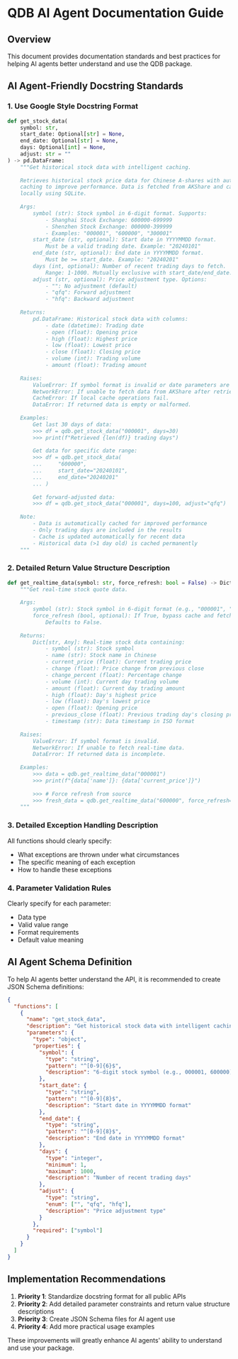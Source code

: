 # QDB AI Agent Documentation Guide

## Overview

This document provides documentation standards and best practices for helping AI agents better understand and use the QDB package.

## AI Agent-Friendly Docstring Standards

### 1. Use Google Style Docstring Format

```python
def get_stock_data(
    symbol: str,
    start_date: Optional[str] = None,
    end_date: Optional[str] = None,
    days: Optional[int] = None,
    adjust: str = ""
) -> pd.DataFrame:
    """Get historical stock data with intelligent caching.
    
    Retrieves historical stock price data for Chinese A-shares with automatic
    caching to improve performance. Data is fetched from AKShare and cached
    locally using SQLite.
    
    Args:
        symbol (str): Stock symbol in 6-digit format. Supports:
            - Shanghai Stock Exchange: 600000-699999
            - Shenzhen Stock Exchange: 000000-399999
            - Examples: "000001", "600000", "300001"
        start_date (str, optional): Start date in YYYYMMDD format.
            Must be a valid trading date. Example: "20240101"
        end_date (str, optional): End date in YYYYMMDD format.
            Must be >= start_date. Example: "20240201"
        days (int, optional): Number of recent trading days to fetch.
            Range: 1-1000. Mutually exclusive with start_date/end_date.
        adjust (str, optional): Price adjustment type. Options:
            - "": No adjustment (default)
            - "qfq": Forward adjustment
            - "hfq": Backward adjustment
    
    Returns:
        pd.DataFrame: Historical stock data with columns:
            - date (datetime): Trading date
            - open (float): Opening price
            - high (float): Highest price
            - low (float): Lowest price
            - close (float): Closing price
            - volume (int): Trading volume
            - amount (float): Trading amount
    
    Raises:
        ValueError: If symbol format is invalid or date parameters are invalid.
        NetworkError: If unable to fetch data from AKShare after retries.
        CacheError: If local cache operations fail.
        DataError: If returned data is empty or malformed.
    
    Examples:
        Get last 30 days of data:
        >>> df = qdb.get_stock_data("000001", days=30)
        >>> print(f"Retrieved {len(df)} trading days")
        
        Get data for specific date range:
        >>> df = qdb.get_stock_data(
        ...     "600000", 
        ...     start_date="20240101", 
        ...     end_date="20240201"
        ... )
        
        Get forward-adjusted data:
        >>> df = qdb.get_stock_data("000001", days=100, adjust="qfq")
    
    Note:
        - Data is automatically cached for improved performance
        - Only trading days are included in the results
        - Cache is updated automatically for recent data
        - Historical data (>1 day old) is cached permanently
    """
```

### 2. Detailed Return Value Structure Description

```python
def get_realtime_data(symbol: str, force_refresh: bool = False) -> Dict[str, Any]:
    """Get real-time stock quote data.
    
    Args:
        symbol (str): Stock symbol in 6-digit format (e.g., "000001", "600000")
        force_refresh (bool, optional): If True, bypass cache and fetch fresh data.
            Defaults to False.
    
    Returns:
        Dict[str, Any]: Real-time stock data containing:
            - symbol (str): Stock symbol
            - name (str): Stock name in Chinese
            - current_price (float): Current trading price
            - change (float): Price change from previous close
            - change_percent (float): Percentage change
            - volume (int): Current day trading volume
            - amount (float): Current day trading amount
            - high (float): Day's highest price
            - low (float): Day's lowest price
            - open (float): Opening price
            - previous_close (float): Previous trading day's closing price
            - timestamp (str): Data timestamp in ISO format
    
    Raises:
        ValueError: If symbol format is invalid.
        NetworkError: If unable to fetch real-time data.
        DataError: If returned data is incomplete.
    
    Examples:
        >>> data = qdb.get_realtime_data("000001")
        >>> print(f"{data['name']}: {data['current_price']}")
        
        >>> # Force refresh from source
        >>> fresh_data = qdb.get_realtime_data("600000", force_refresh=True)
    """
```

### 3. Detailed Exception Handling Description

All functions should clearly specify:
- What exceptions are thrown under what circumstances
- The specific meaning of each exception
- How to handle these exceptions

### 4. Parameter Validation Rules

Clearly specify for each parameter:
- Data type
- Valid value range
- Format requirements
- Default value meaning

## AI Agent Schema Definition

To help AI agents better understand the API, it is recommended to create JSON Schema definitions:

```json
{
  "functions": [
    {
      "name": "get_stock_data",
      "description": "Get historical stock data with intelligent caching",
      "parameters": {
        "type": "object",
        "properties": {
          "symbol": {
            "type": "string",
            "pattern": "^[0-9]{6}$",
            "description": "6-digit stock symbol (e.g., 000001, 600000)"
          },
          "start_date": {
            "type": "string",
            "pattern": "^[0-9]{8}$",
            "description": "Start date in YYYYMMDD format"
          },
          "end_date": {
            "type": "string", 
            "pattern": "^[0-9]{8}$",
            "description": "End date in YYYYMMDD format"
          },
          "days": {
            "type": "integer",
            "minimum": 1,
            "maximum": 1000,
            "description": "Number of recent trading days"
          },
          "adjust": {
            "type": "string",
            "enum": ["", "qfq", "hfq"],
            "description": "Price adjustment type"
          }
        },
        "required": ["symbol"]
      }
    }
  ]
}
```

## Implementation Recommendations

1. **Priority 1**: Standardize docstring format for all public APIs
2. **Priority 2**: Add detailed parameter constraints and return value structure descriptions
3. **Priority 3**: Create JSON Schema files for AI agent use
4. **Priority 4**: Add more practical usage examples

These improvements will greatly enhance AI agents' ability to understand and use your package.
